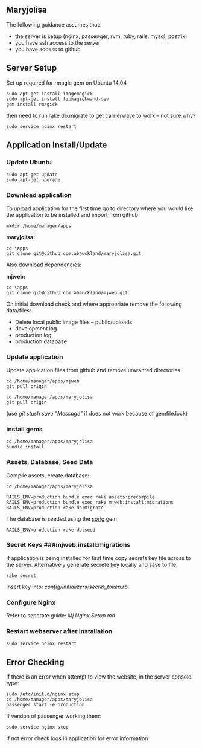 ## Maryjolisa ##

The following guidance assumes that:

- the server is setup (nginx, passenger, rvm, ruby, rails, mysql, postfix)
- you have ssh access to the server
- you have access to github.

## Server Setup ##

Set up required for rmagic gem on Ubuntu 14.04

    sudo apt-get install imagemagick
    sudo apt-get install libmagickwand-dev
    gem install rmagick

then need to run rake db:migrate to get carrierwave to work – not sure why?

    sudo service nginx restart


## Application Install/Update ##

### Update Ubuntu ###

    sudo apt-get update
    sudo apt-get upgrade

### Download application ###

To upload application for the first time go to directory where you would like the application to be installed and import from github

    mkdir /home/manager/apps

**maryjolisa:**

    cd \apps
    git clone git@github.com:abauckland/maryjolisa.git

Also download dependencies:

**mjweb:**

    cd \apps
    git clone git@github.com:abauckland/mjweb.git

On initial download check and where appropriate remove the following data/files:

- Delete local public image files – public/uploads
- development.log
- production.log
- production database

### Update application ###

Update application files from github and remove unwanted directories

    cd /home/manager/apps/mjweb
    git pull origin
    
    cd /home/manager/apps/maryjolisa
    git pull origin   

(use *git stash save "Message"* if does not work because of gemfile.lock)


### install gems ###
    
    cd /home/manager/apps/maryjolisa
    bundle install


### Assets, Database, Seed Data ###
Compile assets, create database:

    cd /home/manager/apps/maryjolisa

    RAILS_ENV=production bundle exec rake assets:precompile
    RAILS_ENV=production bundle exec rake mjweb:install:migrations
    RAILS_ENV=production rake db:migrate

The database is seeded using the [sprig](https://github.com/vigetlabs/sprig) gem

    RAILS_ENV=production rake db:seed

### Secret Keys ###mjweb:install:migrations

If application is being installed for first time copy secrets key file across to the server. Alternatively generate secrete key locally and save to file.

    rake secret

Insert key into: *config/initializers/secret_token.rb* 

### Configure Nginx

Refer to separate guide: *Mj Nginx Setup.md*

### Restart webserver after installation ###

    sudo service nginx restart

## Error Checking ##

If there is an error when attempt to view the website, in the server console type:

    sudo /etc/init.d/nginx stop
    cd /home/manager/apps/maryjolisa
    passenger start -e production

If version of passenger working them:

    sudo service nginx stop

If not error check logs in application for error information


